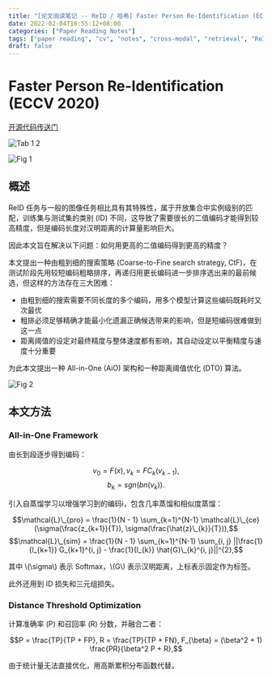 ```yaml
---
title: "[论文阅读笔记 -- ReID / 哈希] Faster Person Re-Identification (ECCV 2020)"
date: 2022-02-04T16:55:12+08:00
categories: ["Paper Reading Notes"]
tags: ["paper reading", "cv", "notes", "cross-modal", "retrieval", "ReID", "Hashing"]
draft: false
---
```


# Faster Person Re-Identification (ECCV 2020)

[开源代码传送门](https://github.com/wangguanan/light-reid)

![Tab 1 2](/images/2022/PRN182/T1T2.png)

![Fig 1](/images/2022/PRN182/1.png)

## 概述

ReID 任务与一般的图像任务相比具有其特殊性，属于开放集合中实例级别的匹配，训练集与测试集的类别 (ID) 不同，这导致了需要很长的二值编码才能得到较高精度，但是编码长度对汉明距离的计算量影响巨大。  

因此本文旨在解决以下问题：如何用更高的二值编码得到更高的精度？  

本文提出一种由粗到细的搜索策略 (Coarse-to-Fine search strategy, CtF)，在测试阶段先用较短编码粗略排序，再递归用更长编码进一步排序选出来的最前候选，但这样的方法存在三大困难：  
+ 由粗到细的搜索需要不同长度的多个编码，用多个模型计算这些编码既耗时又次最优
+ 粗排必须足够精确才能最小化遗漏正确候选带来的影响，但是短编码很难做到这一点
+ 距离阈值的设定对最终精度与整体速度都有影响，其自动设定以平衡精度与速度十分重要 

为此本文提出一种 All-in-One (AiO) 架构和一种距离阈值优化 (DTO) 算法。  

![Fig 2](/images/2022/PRN182/2.png)

## 本文方法

### All-in-One Framework

由长到段逐步得到编码：  

$$v_{0} = F(x), v_{k} = FC_{k}(v_{k-1}),$$
$$b_{k} = sgn(bn(v_{k})).$$

引入自蒸馏学习以增强学习到的编码i，包含几率蒸馏和相似度蒸馏：  

$$\mathcal{L}\_{pro} = \frac{1}{N - 1} \sum_{k=1}^{N-1} \mathcal{L}\_{ce}(\sigma(\frac{z_{k+1}}{T}), \sigma(\frac{\hat{z}\_{k}}{T})),$$
$$\mathcal{L}\_{sim} = \frac{1}{N - 1} \sum_{k=1}^{N-1} \sum_{i, j} ||\frac{1}{l_{k+1}} G_{k+1}^{i, j} - \frac{1}{l_{k}} \hat{G}\_{k}^{i, j}||^{2},$$

其中 \\(\sigma\\) 表示 Softmax，\\(G\\) 表示汉明距离，上标表示固定作为标签。  

此外还用到 ID 损失和三元组损失。  

### Distance Threshold Optimization

计算准确率 (P) 和召回率 (R) 分数，并融合二者：  

$$P = \frac{TP}{TP + FP}, R = \frac{TP}{TP + FN}, F_{\beta} = (\beta^2 + 1) \frac{PR}{\beta^2 P + R},$$

由于统计量无法直接优化，用高斯累积分布函数代替。  
